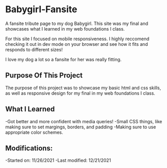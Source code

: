 # Babygirl-Fansite
A fansite tribute page to my dog Babygirl. This site was my final and showcases what I learned in my web foundations I class.

For this site I focused on mobile responsiveness. I highly reccomend checking it out in dev mode on your browser and see how it fits 
and responds to different sizes!

I love my dog a lot so a fansite for her was really fitting.

## Purpose Of This Project
The purpose of this project was to showcase my basic html and css skills, as well as responsive design for my final in my web foundations I class.

## What I Learned
-Got better and more confident with media queries!
-Small CSS things, like making sure to set margings, borders, and padding
-Making sure to use appropriate color schemes.

## Modifications:
-Started on: 11/26/2021
-Last modified: 12/21/2021
